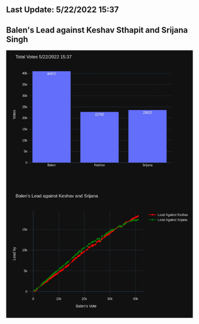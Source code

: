 ## Last Update: 5/22/2022 15:37

## Balen's Lead against Keshav Sthapit and Srijana Singh
![ScreenShot](final.jpg)

